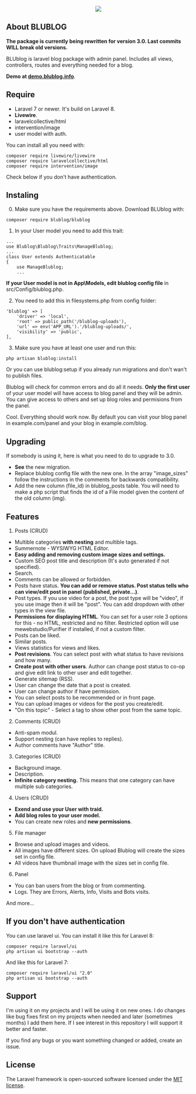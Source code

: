 <p align="center"><img src="https://demo.blublog.info/blublog-uploads/photos/2022/6/fmowV0GkHUXwZTjk6cGToq3tQ2s8uGbxAKNuGpZr.jpg"></p>

## About BLUBLOG

**The package is currently being rewritten for version 3.0. Last commits WILL break old versions.**

BLUblog is laravel blog package with admin panel. Includes all views, controllers, routes and everything needed for a blog.

**Demo at [demo.blublog.info](https://demo.blublog.info/)**.

## Require

- Laravel 7 or newer. It's build on Laravel 8.
- **Livewire**.
- laravelcollective/html
- intervention/image
- user model with auth.

You can install all you need with:

```
composer require livewire/livewire
composer require laravelcollective/html
composer require intervention/image
```

Check below if you don't have authentication.

## Instaling

0. Make sure you have the requirements above. Download BLUblog with:

```
composer require blublog/blublog
```

1. In your User model you need to add this trait:

```
...
use Blublog\Blublog\Traits\ManageBlublog;
...
class User extends Authenticatable
{
    use ManageBlublog;
    ...
```

**If your User model is not in App\Models, edit blublog config file** in src/Config/blublog.php.

2. You need to add this in filesystems.php from config folder:

```
'blublog' => [
    'driver' => 'local',
    'root' => public_path('/blublog-uploads'),
    'url' => env('APP_URL').'/blublog-uploads/',
    'visibility' => 'public',
],
```

3. Make sure you have at least one user and run this:

```
php artisan blublog:install
```

Or you can use blublog:setup if you already run migrations and don't wan't to publish files.

Blublog will check for common errors and do all it needs. **Only the first user** of your user model will have access to blog panel and they will be admin. You can give access to others and set up blog roles and permisions from the panel.

Cool. Everything should work now. By default you can visit your blog panel in example.com/panel and your blog in example.com/blog.

## Upgrading

If somebody is using it, here is what you need to do to upgrade to 3.0.

- **See** the new migration.
- Replace blublog config file with the new one. In the array "image_sizes" follow the instructions in the comments for backwards compatibility.
- Add the new column (file_id) in blublog_posts table. You will need to make a php script that finds the id of a File model given the content of the old column (img).

## Features

1. Posts (CRUD)

- Multible categories **with nesting** and multible tags.
- Summernote - WYSIWYG HTML Editor.
- **Easy adding and removing custom image sizes and settings.**
- Custom SEO post title and description (It's auto generated if not specified).
- Search.
- Comments can be allowed or forbidden.
- Posts have status. **You can add or remove status. Post status tells who can view/edit post in panel (published, private...)**.
- Post types. If you use video for a post, the post type will be "video", if you use image then it will be "post". You can add dropdown with other types in the view file.
- **Permissions for displaying HTML**. You can set for a user role 3 options for this - no HTML, restricted and no filter. Restricted option will use mewebstudio/Purifier if installed, if not a custom filter.
- Posts can be liked.
- Similar posts.
- Views statistics for views and likes.
- **Post revisions**. You can select post with what status to have revisions and how many.
- **Create post with other users**. Author can change post status to co-op and give edit link to other user and edit together.
- Generate sitemap (RSS).
- User can change the date that a post is created.
- User can change author if have permission.
- You can select posts to be recommended or in front page.
- You can upload images or videos for the post you create/edit.
- "On this topic" - Select a tag to show other post from the same topic.

2. Comments (CRUD)

- Anti-spam modul.
- Support nesting (can have replies to replies).
- Author comments have "Author" title.

3. Categories (CRUD)

- Background image.
- Description.
- **Infinite category nesting.** This means that one category can have multiple sub categories.

4. Users (CRUD)

- **Exend and use your User with traid.**
- **Add blog roles to your user model.**
- You can create new roles and **new permissions**.

5. File manager

- Browse and upload images and videos.
- All images have different sizes. On upload Blublog will create the sizes set in config file.
- All videos have thumbnail image with the sizes set in config file.

6. Panel

- You can ban users from the blog or from commenting.
- Logs. They are Errors, Alerts, Info, Visits and Bots visits.

And more...

## If you don't have authentication

You can use laravel ui. You can install it like this for Laravel 8:

```
composer require laravel/ui
php artisan ui bootstrap --auth
```

And like this for Laravel 7:

```
composer require laravel/ui "2.0"
php artisan ui bootstrap --auth
```

## Support

I'm using it on my projects and I will be using it on new ones. I do changes like bug fixes first on my projects when needed and later (sometimes months) I add them here. If I see interest in this repository I will support it better and faster.

If you find any bugs or you want something changed or added, create an issue.

## License

The Laravel framework is open-sourced software licensed under the [MIT license](https://opensource.org/licenses/MIT).
